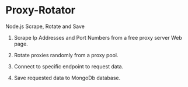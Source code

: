 # Proxy-Rotator
Node.js Scrape, Rotate and Save

1. Scrape Ip Addresses and Port Numbers from a free proxy server Web page.

2. Rotate proxies randomly from a proxy pool.

3. Connect to specific endpoint to request data.

4. Save requested data to MongoDb database.

